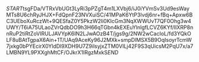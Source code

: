 $START$tsgFDa/VTRxVbUGt3LyRi3pPZgT4m1LXVbj6/iJ0iYVmSv3Ud9esWayMTs8U6chRyJHJX+FdQpnF23NVXuiSC/41MPaK6YtP3lvdj6nr+fBq+Apxw6BC3UEboXuRczWt+9QESfaZ0Y5PkzW2li0KIcGm3NqXWWUvT7QF0Ohg3w4UWY/T6iA75ULaoZVrQdbDO9h3H66qTGbn4kEXEuYlnlgfLCVZ6KYf/IlXRP8nnRuP2tiRtZoVIRULJAVYpK6IN2LJwAOzB4T/jgs9g/2NW2wCacIoL/fd3YQkOLF8uBAtTgpaX6Ain+1T/UAq9AceKy96J2MXk+smpDlMSX5B9OqIsoyrTcmW7jxkg0bPYEcirX0YldDl9XDH9U7Z9ilsyjxZTM0VILj42F9S3qUicsM2PqU7x/a7LMBN9YL9PXXghMtCF/OJkrX1IRgzMxkS$END$